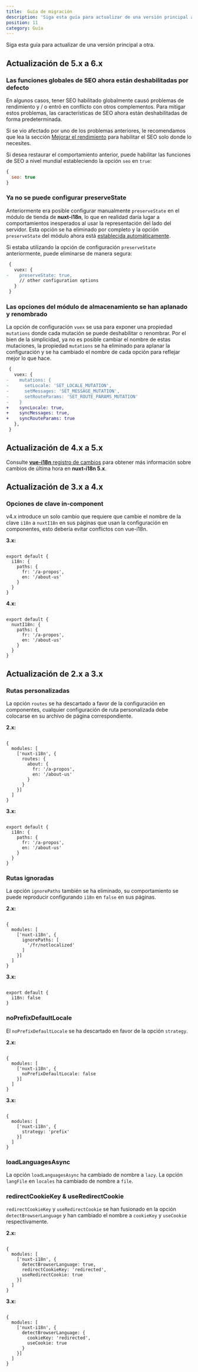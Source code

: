```yaml
---
title:  Guía de migración
description: 'Siga esta guía para actualizar de una versión principal a otra.'
position: 11
category: Guía
---
```


Siga esta guía para actualizar de una versión principal a otra.


## Actualización de 5.x a 6.x

### Las funciones globales de SEO ahora están deshabilitadas por defecto

En algunos casos, tener SEO habilitado globalmente causó problemas de rendimiento y / o entró en conflicto con otros complementos. Para mitigar estos problemas, las características de SEO ahora están deshabilitadas de forma predeterminada.

Si se vio afectado por uno de los problemas anteriores, le recomendamos que lea la sección [Mejorar el rendimiento](./seo/#improving-performance) para habilitar el SEO solo donde lo necesites.

Si desea restaurar el comportamiento anterior, puede habilitar las funciones de SEO a nivel mundial estableciendo la opción `seo` en `true`:

```js
{
  seo: true
}
```

### Ya no se puede configurar preserveState

Anteriormente era posible configurar manualmente `preserveState` en el módulo de tienda de **nuxt-i18n**, lo que en realidad daría lugar a comportamientos inesperados al usar la representación del lado del servidor. Esta opción se ha eliminado por completo y la opción `preserveState` del módulo ahora está [establecida automáticamente](https://github.com/nuxt-community/i18n-module/blob/05e9d1f80715cc23a545adf4303e49af3ee40ac3/src/plugins/main.js#L77).

Si estaba utilizando la opción de configuración `preserveState` anteriormente, puede eliminarse de manera segura:

```diff
 {
   vuex: {
-    preserveState: true,
     // other configuration options
   }
 }
```

### Las opciones del módulo de almacenamiento se han aplanado y renombrado

La opción de configuración `vuex` se usa para exponer una propiedad `mutations` donde cada mutación se puede deshabilitar o renombrar. Por el bien de la simplicidad, ya no es posible cambiar el nombre de estas mutaciones, la propiedad `mutations` se ha eliminado para aplanar la configuración y se ha cambiado el nombre de cada opción para reflejar mejor lo que hace.

```diff
 {
   vuex: {
-    mutations: {
-      setLocale: 'SET_LOCALE_MUTATION',
-      setMessages: 'SET_MESSAGE_MUTATION',
-      setRouteParams: 'SET_ROUTE_PARAMS_MUTATION'
-    }
+    syncLocale: true,
+    syncMessages: true,
+    syncRouteParams: true
   },
 }
 ```

## Actualización de 4.x a 5.x

Consulte [**vue-i18n** registro de cambios](https://github.com/kazupon/vue-i18n/blob/dev/CHANGELOG.md#800-2018-06-23) para obtener más información sobre cambios de última hora en **nuxt-i18n 5.x**.

## Actualización de 3.x a 4.x

### Opciones de clave in-component

v4.x introduce un solo cambio que requiere que cambie el nombre de la clave `i18n` a `nuxtI18n` en sus páginas que usan la configuración en componentes, esto debería evitar conflictos con vue-i18n.

**3.x:**

```js{}[pages/about.vue]

export default {
  i18n: {
    paths: {
      fr: '/a-propos',
      en: '/about-us'
    }
  }
}
```

**4.x:**

```js{}[pages/about.vue]

export default {
  nuxtI18n: {
    paths: {
      fr: '/a-propos',
      en: '/about-us'
    }
  }
}
```

## Actualización de 2.x a 3.x

### Rutas personalizadas

La opción `routes` se ha descartado a favor de la configuración en componentes, cualquier configuración de ruta personalizada debe colocarse en su archivo de página correspondiente.

**2.x:**

```js{}[nuxt.config.js]

{
  modules: [
    ['nuxt-i18n', {
      routes: {
        about: {
          fr: '/a-propos',
          en: '/about-us'
        }
      }
    }]
  ]
}
```

**3.x:**

```js{}[pages/about.vue]

export default {
  i18n: {
    paths: {
      fr: '/a-propos',
      en: '/about-us'
    }
  }
}
```

### Rutas ignoradas


La opción `ignorePaths` también se ha eliminado, su comportamiento se puede reproducir configurando `i18n` en `false` en sus páginas.

**2.x:**

```js{}[nuxt.config.js]

{
  modules: [
    ['nuxt-i18n', {
      ignorePaths: [
        '/fr/notlocalized'
      ]
    }]
  ]
}
```

**3.x:**

```js{}[pages/fr/notlocalized.vue]

export default {
  i18n: false
}
```

### noPrefixDefaultLocale

El `noPrefixDefaultLocale` se ha descartado en favor de la opción `strategy`.


**2.x:**

```js{}[nuxt.config.js]

{
  modules: [
    ['nuxt-i18n', {
      noPrefixDefaultLocale: false
    }]
  ]
}
```

**3.x:**

```js{}[nuxt.config.js]

{
  modules: [
    ['nuxt-i18n', {
      strategy: 'prefix'
    }]
  ]
}
```

### loadLanguagesAsync

La opción `loadLanguagesAsync` ha cambiado de nombre a `lazy`. La opción  `langFile` en `locales` ha cambiado de nombre a `file`.

### redirectCookieKey & useRedirectCookie

`redirectCookieKey` y `useRedirectCookie` se han fusionado en la opción `detectBrowserLanguage` y han cambiado el nombre a `cookieKey` y `useCookie` respectivamente.

**2.x:**

```js{}[nuxt.config.js]

{
  modules: [
    ['nuxt-i18n', {
      detectBrowserLanguage: true,
      redirectCookieKey: 'redirected',
      useRedirectCookie: true
    }]
  ]
}
```

**3.x:**

```js{}[nuxt.config.js]

{
  modules: [
    ['nuxt-i18n', {
      detectBrowserLanguage: {
        cookieKey: 'redirected',
        useCookie: true
      }
    }]
  ]
}
```
